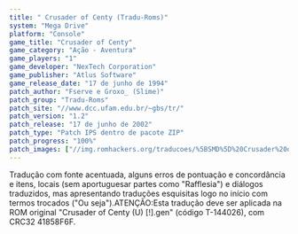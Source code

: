 ```yaml
---
title: " Crusader of Centy (Tradu-Roms)"
system: "Mega Drive"
platform: "Console"
game_title: "Crusader of Centy"
game_category: "Ação - Aventura"
game_players: "1"
game_developer: "NexTech Corporation"
game_publisher: "Atlus Software"
game_release_date: "17 de junho de 1994"
patch_author: "Fserve e Groxo_ (Slime)"
patch_group: "Tradu-Roms"
patch_site: "//www.dcc.ufam.edu.br/~gbs/tr/"
patch_version: "1.2"
patch_release: "17 de junho de 2002"
patch_type: "Patch IPS dentro de pacote ZIP"
patch_progress: "100%"
patch_images: ["//img.romhackers.org/traducoes/%5BSMD%5D%20Crusader%20of%20Centy%20-%20Tradu-Roms%20-%201.png","//img.romhackers.org/traducoes/%5BSMD%5D%20Crusader%20of%20Centy%20-%20Tradu-Roms%20-%202.png","//img.romhackers.org/traducoes/%5BSMD%5D%20Crusader%20of%20Centy%20-%20Tradu-Roms%20-%203.png"]
---
```

Tradução com fonte acentuada, alguns erros de pontuação e concordância e itens, locais (sem aportuguesar partes como "Rafflesia") e diálogos traduzidos, mas apresentando traduções esquisitas logo no início com termos trocados ("Ou seja").ATENÇÃO:Esta tradução deve ser aplicada na ROM original "Crusader of Centy (U) [!].gen" (código T-144026), com CRC32 41858F6F.
